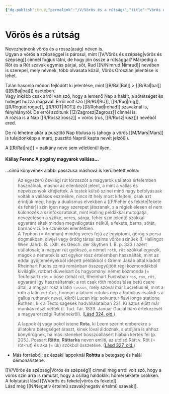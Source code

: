 ```yaml
---
{"dg-publish":true,"permalink":"/V/Vörös és a rútság/","title":"Vörös és a rútság","created":"2024-10-26T21:19","updated":"2024-10-26T21:19"}
---
```



# Vörös és a rútság

Nevezhetnénk vörös és a rossz(aság) néven is.  
Ugyan a vörös a szépséggel is párosul, mint [[V/Vörös és szépség\|vörös és szépség]] címnél fogjuk látni, de hogy jön össze a rútsággal? Márpedig a Rőt és a Rút szavak egymás párjai, sőt, Rud [[N/Nimrud\|Nimrud]] nevében is szerepel, mely névnek, több olvasata közül, Vörös Oroszlán jelentése is lehet.  

Talán hasonló módon fejlődött ki jelentése, mint [[B/Bál\|Bál]] > [[B/Bal\|bal]] ([[B/Baj\|baj]]) esetében.  
Vagy inkább csak arról van szó, hogy a lemenő Nap a halált, a sötétséget és hideget hozza magával. Erről volt szó [[R/RU\|RU]], [[R/Rúg\|rúg]], [[R/Rogue\|rogue]], [[R/ROT\|ROT]] és [[R/Rohad\|rohad]] szavaknál is, fényhiányról. De erről szóltunk [[Z/Zagrosz\|Zagrosz]] címnél is:  
A rózsa is a Nap [[R/Rossz\|rossz]] = vörös (rus, [[R/Rusz\|rusz]]) nevéből ered.  

De rú lehetne akár a pusztító Nap titulusa is (ahogy a vörös [[M/Mars\|Mars]] is tulajdonképp a maró, pusztító Napról kapta nevét jelzőül).  

A [[R/Rat\|rat]] = patkány neve sem véletlenül ilyen.  

#### Kállay Ferenc A pogány magyarok vallása...

...című könyvének alábbi passzusa máshová is kerülhetett volna:
> Az egyszerű ősvilági rút törzsszót a magyarok utálatos értelemben használnak, máshol az ellenkezőt jelent, a mint a vallás és népviszonyok kifejlettek. A testek külső szinei minő nagy befolyásuak voltak a vallásos eszmékre, nincs itt hely most kifejteni, csak azt érintjük meg, hogy a dualismus elvekben a [[F/Fehér és fekete\|fekete és fehér]] szin igen nagy szerepet játszanak, s a régiek élesen el nem különözék a szinfókozatokat, mint Halling példákkal mutogatja, nevezetesen a szőke, veres, sárga, fehér szin jelentő szókkal egyaránt éltek minden megválogatás nélkül, a fekete, barna, sötét, barnás-szürke színekkel ellentétben.  
> A Typhon (= Arihman) mindég veres fejű az egyiptomi, görög s persa dogmákban, diwjei vagy ördög társai szinte vörös szinüek (l. Hallingot Wien Jahrb. B. LXIII. és Gesch. der Skythen 1. B. p. 333.) azért utálatosak; a magyar rút gyökszó, a német `roth`, `röt` szókkal egyezik, magok a németek is azt egykor rosz értelemben használták, mint az eddai gyűjteményekből idézett példákból s Grimm Jakab által kiadott Rheinhart Fuchs czimü románban összegyűjtött régi közmondákból kiviláglik, rotbart düwelsart ős hagyományi német közmonda (= Teufelsart) `röt` = böse (tehát rút, Rheinhart Fuchsban `ros`, `rox`, `rôt`, egyaránt igy használtatnak; a rot csak röth módosítása betü csere által, a magyar rosz a latin `russus`, mely szóval már Lucretius él, mint a roth a latin `rutulus`, honnan a latiumi rutulus nép a Ruthilius családi s a gallus ruthenek nevei, kikről Lucan irja: solvuntur flavi longa statione Rutheni, kik a Tecto sagesek hadvállalataiban 231. Krisztus előtt már munkás részt vettek (l. Tud. Tár. 1839. Januar Gaujal báró értekezését a magyarországi Ruthénekről). ([Lásd 324. old.](zotero://open-pdf/library/items/DFI47XPY?page=324&annotation=H54GPNYV))  
> 
> A lappok éj vagy pokol istene **Rota**, ki Leem szerint emberekre s állatokra betegséget áraszt, kinek lóval áldoznak, s utóljára is ahhoz könyörögnek, ha más isteneket bosszúállásért hiában kértek fel (p. 205.). Possart **Rätte**, **Rättarka** neven emliti, az utólsó Rätt v. Röt (= röt-rut) és aka (= ük) szókból összetéve. ([Lásd 327. old.](zotero://open-pdf/library/items/DFI47XPY?page=327&annotation=UKIKSK25))
- Más forrásból: az északi lappoknál **Rohttu** a betegség és halál démona/istene.

[[V/Vörös és szépség\|Vörös és szépség]] címnél még arról volt szó, hogy a vörös szín arra is rámutat, hogy a csillag haldoklik: hőmérséklete csökken.  
A folytatást lásd [[V/Vörös és fekete\|vörös és fekete]].  
Lásd még [[N/Negatív értelmű szavak\|negatív értelmű szavak]].  